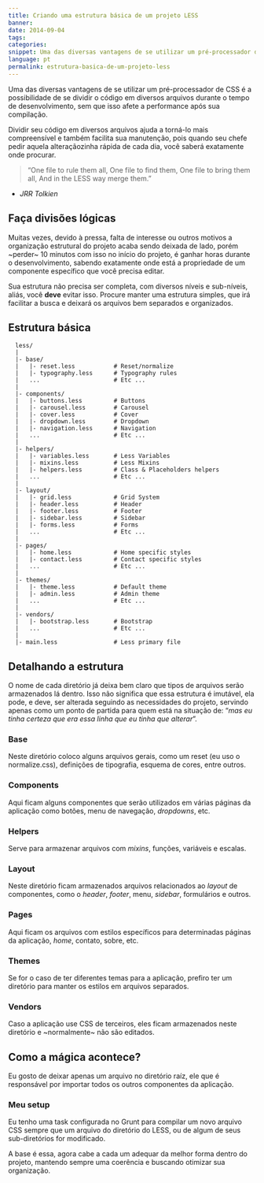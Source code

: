 ```yaml
---
title: Criando uma estrutura básica de um projeto LESS
banner:
date: 2014-09-04
tags:
categories:
snippet: Uma das diversas vantagens de se utilizar um pré-processador de CSS é a possibilidade de se dividir o código em diversos arquivos durante o tempo de desenvolvimento, sem que isso afete a performance após sua compilação.
language: pt
permalink: estrutura-basica-de-um-projeto-less
---
```


Uma das diversas vantagens de se utilizar um pré-processador de CSS é a possibilidade de se dividir o código em diversos arquivos durante o tempo de desenvolvimento, sem que isso afete a performance após sua compilação.

Dividir seu código em diversos arquivos ajuda a torná-lo mais compreensível e também facilita sua manutenção, pois quando seu chefe pedir aquela alteraçãozinha rápida de cada dia, você saberá exatamente onde procurar.

> “One file to rule them all,
One file to find them,
One file to bring them all,
And in the LESS way merge them.”
- _JRR Tolkien_

## Faça divisões lógicas

Muitas vezes, devido à pressa, falta de interesse ou outros motivos a organização estrutural do projeto acaba sendo deixada de lado, porém ~perder~ 10 minutos com isso no início do projeto, é ganhar horas durante o desenvolvimento, sabendo exatamente onde está a propriedade de um componente específico que você precisa editar.

Sua estrutura não precisa ser completa, com diversos níveis e sub-níveis, aliás, você **deve** evitar isso. Procure manter uma estrutura simples, que irá facilitar a busca e deixará os arquivos bem separados e organizados.

## Estrutura básica

      less/
      |
      |- base/
      |   |- reset.less           # Reset/normalize
      |   |- typography.less      # Typography rules
      |   ...                     # Etc ...
      |
      |- components/
      |   |- buttons.less         # Buttons
      |   |- carousel.less        # Carousel
      |   |- cover.less           # Cover
      |   |- dropdown.less        # Dropdown
      |   |- navigation.less      # Navigation
      |   ...                     # Etc ...
      |
      |- helpers/
      |   |- variables.less       # Less Variables
      |   |- mixins.less          # Less Mixins
      |   |- helpers.less         # Class & Placeholders helpers
      |   ...                     # Etc ...
      |
      |- layout/
      |   |- grid.less            # Grid System
      |   |- header.less          # Header
      |   |- footer.less          # Footer
      |   |- sidebar.less         # Sidebar
      |   |- forms.less           # Forms
      |   ...                     # Etc ...
      |
      |- pages/
      |   |- home.less            # Home specific styles
      |   |- contact.less         # Contact specific styles
      |   ...                     # Etc ...
      |
      |- themes/
      |   |- theme.less           # Default theme
      |   |- admin.less           # Admin theme
      |   ...                     # Etc ...
      |
      |- vendors/
      |   |- bootstrap.less       # Bootstrap
      |   ...                     # Etc ...
      |
      |- main.less                # Less primary file

## Detalhando a estrutura

O nome de cada diretório já deixa bem claro que tipos de arquivos serão armazenados lá dentro. Isso não significa que essa estrutura é imutável, ela pode, e deve, ser alterada seguindo as necessidades do projeto, servindo apenas como um ponto de partida para quem está na situação de: “_mas eu tinha certeza que era essa linha que eu tinha que alterar_”.

### Base

Neste diretório coloco alguns arquivos gerais, como um reset (eu uso o normalize.css), definições de tipografia, esquema de cores, entre outros.

### Components

Aqui ficam alguns componentes que serão utilizados em várias páginas da aplicação como botões, menu de navegação, _dropdowns_, etc.

### Helpers

Serve para armazenar arquivos com _mixins_, funções, variáveis e escalas.

### Layout

Neste diretório ficam armazenados arquivos relacionados ao _layout_ de componentes, como o _header_, _footer_, menu, _sidebar_, formulários e outros.

### Pages

Aqui ficam os arquivos com estilos específicos para determinadas páginas da aplicação, _home_, contato, sobre, etc.

### Themes

Se for o caso de ter diferentes temas para a aplicação, prefiro ter um diretório para manter os estilos em arquivos separados.

### Vendors

Caso a aplicação use CSS de terceiros, eles ficam armazenados neste diretório e ~normalmente~ não são editados.

## Como a mágica acontece?

Eu gosto de deixar apenas um arquivo no diretório raíz, ele que é responsável por importar todos os outros componentes da aplicação.

### Meu setup

Eu tenho uma task configurada no Grunt para compilar um novo arquivo CSS sempre que um arquivo do diretório do LESS, ou de algum de seus sub-diretórios for modificado.

A base é essa, agora cabe a cada um adequar da melhor forma dentro do projeto, mantendo sempre uma coerência e buscando otimizar sua organização. 
